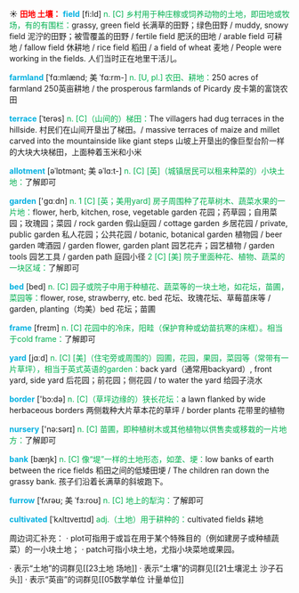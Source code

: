 ☀ <font color="red">**田地 土壤：**</font>
<font color="sky blue">**field**</font> [fi:ld] 
<font color="#00b050">n. [C] 乡村用于种庄稼或饲养动物的土地，即田地或牧场，有的有围栏：</font>grassy, green field 长满草的田野；绿色田野 / muddy, snowy field 泥泞的田野；被雪覆盖的田野 / fertile field 肥沃的田地 / arable field 可耕地 / fallow field 休耕地 / rice field 稻田 / a field of wheat 麦地 / People were working in the fields. 人们当时正在地里干活儿。
           
<font color="sky blue">**farmland**</font> [ˈfɑ:mlænd; 美 ˈfɑ:rm-]
<font color="#00b050">n. [U, pl.] 农田、耕地：</font>250 acres of farmland 250英亩耕地 / the prosperous farmlands of Picardy 皮卡第的富饶农田
           
<font color="sky blue">**terrace**</font> [ˈterəs]
<font color="#00b050">n. [C]（山间的）梯田：</font>The villagers had dug terraces in the hillside. 村民们在山间开垦出了梯田。/ massive terraces of maize and millet carved into the mountainside like giant steps 山坡上开垦出的像巨型台阶一样的大块大块梯田，上面种着玉米和小米           

<font color="sky blue">**allotment**</font> [əˈlɒtmənt; 美 əˈlɑ:t-]
<font color="#00b050">n. [C] [英]（城镇居民可以租来种菜的）小块土地：</font>了解即可

<font color="sky blue">**garden**</font> ['ɡɑːdn] 
<font color="#00b050">n. 1 [C] [英；美用yard] 房子周围种了花草树木、蔬菜水果的一片地：</font>flower, herb, kitchen, rose, vegetable garden 花园；药草园；自用菜园；玫瑰园；菜园 / rock garden 假山庭园 / cottage garden 乡居花园 / private, public garden 私人花园；公共花园 / botanic, botanical garden 植物园 / beer garden 啤酒园 / garden flower, garden plant 园艺花卉；园艺植物 / garden tools 园艺工具 / garden path 庭园小径 <font color="#00b050">2 [C] [美] 院子里面种花、植物、蔬菜的一块区域：</font>了解即可

<font color="sky blue">**bed**</font> [bed] 
<font color="#00b050">n. [C] 园子或院子中用于种植花、蔬菜等的一块土地，如花坛，苗圃，菜园等：</font>flower, rose, strawberry, etc. bed 花坛、玫瑰花坛、草莓苗床等 / garden, planting（均美）bed 花坛；苗圃
           
<font color="sky blue">**frame**</font> [freɪm]
<font color="#00b050">n. [C] 花园中的冷床，阳畦（保护育种或幼苗抗寒的床框）。相当于cold frame：</font>了解即可

<font color="sky blue">**yard**</font> [jɑːd] 
<font color="#00b050">n. [C] [美]（住宅旁或周围的）园圃，花园，果园，菜园等（常带有一片草坪），相当于英式英语的garden：</font>back yard（通常用backyard）, front yard, side yard 后花园；前花园；侧花园 / to water the yard 给园子浇水

<font color="sky blue">**border**</font> ['bɔ:də] 
<font color="#00b050">n. [C]（草坪边缘的）狭长花坛：</font>a lawn flanked by wide herbaceous borders 两侧栽种大片草本花的草坪 / border plants 花带里的植物

<font color="sky blue">**nursery**</font> ['nə:sərɪ] 
<font color="#00b050">n. [C] 苗圃，即种植树木或其他植物以供售卖或移栽的一片地方：</font>了解即可

<font color="sky blue">**bank**</font> [bæŋk] 
<font color="#00b050">n. [C] 像“堤”一样的土地形态，如垄、埂：</font>low banks of earth between the rice fields 稻田之间的低矮田埂 / The children ran down the grassy bank. 孩子们沿着长满草的斜坡跑下。
           
<font color="sky blue">**furrow**</font> [ˈfʌrəʊ; 美 ˈfɜ:roʊ]
<font color="#00b050">n. [C] 地上的犁沟：</font>了解即可
           
<font color="sky blue">**cultivated**</font> [ˈkʌltɪveɪtɪd]
<font color="#00b050">adj.（土地）用于耕种的：</font>cultivated fields 耕地

周边词汇补充：
· plot可指用于或旨在用于某个特殊目的（例如建房子或种植蔬菜）的一小块土地；
· patch可指小块土地，尤指小块菜地或果园。
           
· 表示“土地”的词群见[[23土地 场地]]
· 表示“土壤”的词群见[[21土壤泥土 沙子石头]]
· 表示“英亩”的词群见[[05数学单位 计量单位]]
